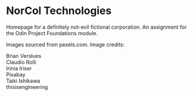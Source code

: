 # NorCol Technologies
Homepage for a definitely not-evil fictional corporation. An assignment for the Odin Project Foundations module.

Images sourced from pexels.com. Image credits:

Brian Verslues  
Claudio Rolli  
Irinia Iriser  
Pixabay  
Taiki Ishikawa  
thisisengineering  
